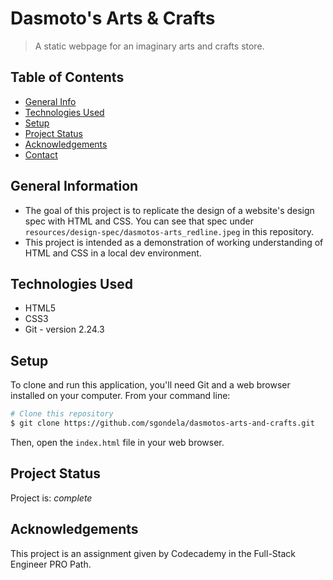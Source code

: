 # Dasmoto's Arts & Crafts

> A static webpage for an imaginary arts and crafts store.

## Table of Contents

- [General Info](#general-information)
- [Technologies Used](#technologies-used)
- [Setup](#setup)
- [Project Status](#project-status)
- [Acknowledgements](#acknowledgements)
- [Contact](#contact)


## General Information

- The goal of this project is to replicate the design of a website's design spec with HTML and CSS. You can see that spec under `resources/design-spec/dasmotos-arts_redline.jpeg` in this repository.
- This project is intended as a demonstration of working understanding of HTML and CSS in a local dev environment.


## Technologies Used

- HTML5
- CSS3
- Git - version 2.24.3


## Setup

To clone and run this application, you'll need Git and a web browser installed on your computer. From your command line:

```bash
# Clone this repository
$ git clone https://github.com/sgondela/dasmotos-arts-and-crafts.git
```
Then, open the `index.html` file in your web browser.

## Project Status

Project is: _complete_


## Acknowledgements

This project is an assignment given by Codecademy in the Full-Stack Engineer PRO Path.